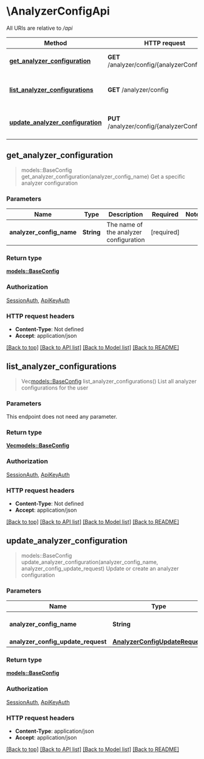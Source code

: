 # \AnalyzerConfigApi

All URIs are relative to */api*

Method | HTTP request | Description
------------- | ------------- | -------------
[**get_analyzer_configuration**](AnalyzerConfigApi.md#get_analyzer_configuration) | **GET** /analyzer/config/{analyzerConfigName} | Get a specific analyzer configuration
[**list_analyzer_configurations**](AnalyzerConfigApi.md#list_analyzer_configurations) | **GET** /analyzer/config | List all analyzer configurations for the user
[**update_analyzer_configuration**](AnalyzerConfigApi.md#update_analyzer_configuration) | **PUT** /analyzer/config/{analyzerConfigName} | Update or create an analyzer configuration



## get_analyzer_configuration

> models::BaseConfig get_analyzer_configuration(analyzer_config_name)
Get a specific analyzer configuration

### Parameters


Name | Type | Description  | Required | Notes
------------- | ------------- | ------------- | ------------- | -------------
**analyzer_config_name** | **String** | The name of the analyzer configuration | [required] |

### Return type

[**models::BaseConfig**](BaseConfig.md)

### Authorization

[SessionAuth](../README.md#SessionAuth), [ApiKeyAuth](../README.md#ApiKeyAuth)

### HTTP request headers

- **Content-Type**: Not defined
- **Accept**: application/json

[[Back to top]](#) [[Back to API list]](../README.md#documentation-for-api-endpoints) [[Back to Model list]](../README.md#documentation-for-models) [[Back to README]](../README.md)


## list_analyzer_configurations

> Vec<models::BaseConfig> list_analyzer_configurations()
List all analyzer configurations for the user

### Parameters

This endpoint does not need any parameter.

### Return type

[**Vec<models::BaseConfig>**](BaseConfig.md)

### Authorization

[SessionAuth](../README.md#SessionAuth), [ApiKeyAuth](../README.md#ApiKeyAuth)

### HTTP request headers

- **Content-Type**: Not defined
- **Accept**: application/json

[[Back to top]](#) [[Back to API list]](../README.md#documentation-for-api-endpoints) [[Back to Model list]](../README.md#documentation-for-models) [[Back to README]](../README.md)


## update_analyzer_configuration

> models::BaseConfig update_analyzer_configuration(analyzer_config_name, analyzer_config_update_request)
Update or create an analyzer configuration

### Parameters


Name | Type | Description  | Required | Notes
------------- | ------------- | ------------- | ------------- | -------------
**analyzer_config_name** | **String** | The name of the analyzer configuration | [required] |
**analyzer_config_update_request** | [**AnalyzerConfigUpdateRequest**](AnalyzerConfigUpdateRequest.md) |  | [required] |

### Return type

[**models::BaseConfig**](BaseConfig.md)

### Authorization

[SessionAuth](../README.md#SessionAuth), [ApiKeyAuth](../README.md#ApiKeyAuth)

### HTTP request headers

- **Content-Type**: application/json
- **Accept**: application/json

[[Back to top]](#) [[Back to API list]](../README.md#documentation-for-api-endpoints) [[Back to Model list]](../README.md#documentation-for-models) [[Back to README]](../README.md)

